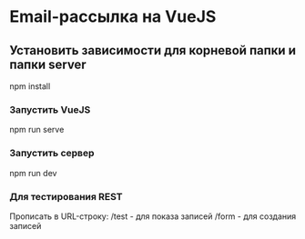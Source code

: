 # Email-рассылка на VueJS

## Установить зависимости для корневой папки и папки server
npm install

### Запустить VueJS
npm run serve

### Запустить сервер
npm run dev


### Для тестирования REST 
Прописать в URL-строку:
/test - для показа записей
/form - для создания записей
